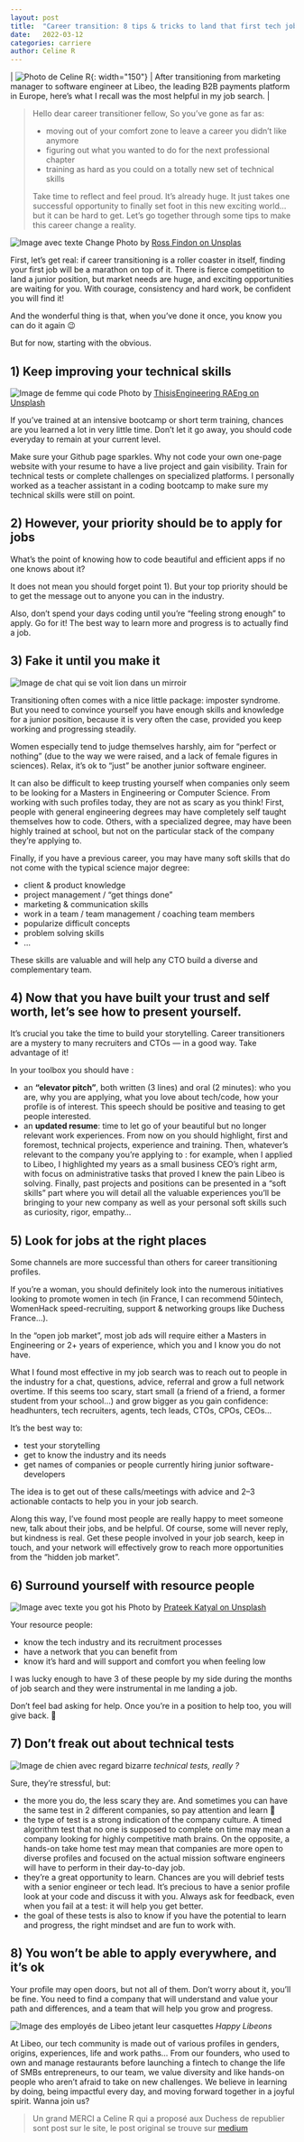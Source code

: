 ```yaml
---
layout: post
title:  "Career transition: 8 tips & tricks to land that first tech job in a start-up"
date:   2022-03-12
categories: carriere
author: Celine R
---
```


| ![Photo de Celine R](/assets/2022-03-12-career-transition-8tips/CelineR.jpg){: width="150"} | After transitioning from marketing manager to software engineer at Libeo, the leading B2B payments platform in Europe, here’s what I recall was the most helpful in my job search. |

>Hello dear career transitioner fellow,
>So you’ve gone as far as:
>- moving out of your comfort zone to leave a career you didn’t like anymore
>- figuring out what you wanted to do for the next professional chapter
>- training as hard as you could on a totally new set of technical skills
>
>Take time to reflect and feel proud. It’s already huge.
>It just takes one successful opportunity to finally set foot in this new exciting world… but it can be hard to get.
>Let’s go together through some tips to make this career change a reality.

![Image avec texte Change](/assets/2022-03-12-career-transition-8tips/photo1.jpeg)
Photo by [Ross Findon on Unsplas](https://unsplash.com/@rossf?utm_source=unsplash&utm_medium=referral&utm_content=creditCopyText)

First, let’s get real: if career transitioning is a roller coaster in itself, finding your first job will be a marathon on top of it.
There is fierce competition to land a junior position, but market needs are huge, and exciting opportunities are waiting for you.
With courage, consistency and hard work, be confident you will find it!

And the wonderful thing is that, when you’ve done it once, you know you can do it again 😉

But for now, starting with the obvious.
## 1) Keep improving your technical skills

![Image de femme qui code](/assets/2022-03-12-career-transition-8tips/photo2.jpeg) Photo by [ThisisEngineering RAEng on Unsplash](https://unsplash.com/@thisisengineering?utm_source=unsplash&utm_medium=referral&utm_content=creditCopyText)

If you’ve trained at an intensive bootcamp or short term training, chances are you learned a lot in very little time.
Don’t let it go away, you should code everyday to remain at your current level.

Make sure your Github page sparkles.
Why not code your own one-page website with your resume to have a live project and gain visibility.
Train for technical tests or complete challenges on specialized platforms.
I personally worked as a teacher assistant in a coding bootcamp to make sure my technical skills were still on point.

## 2) However, your priority should be to apply for jobs

What’s the point of knowing how to code beautiful and efficient apps if no one knows about it?

It does not mean you should forget point 1).
But your top priority should be to get the message out to anyone you can in the industry.

Also, don’t spend your days coding until you’re “feeling strong enough” to apply.
Go for it! The best way to learn more and progress is to actually find a job.

## 3) Fake it until you make it

![Image de chat qui se voit lion dans un mirroir](/assets/2022-03-12-career-transition-8tips/photo3.jpeg)

Transitioning often comes with a nice little package: imposter syndrome. But you need to convince yourself you have enough skills and knowledge for a junior position, because it is very often the case, provided you keep working and progressing steadily.

Women especially tend to judge themselves harshly, aim for “perfect or nothing” (due to the way we were raised, and a lack of female figures in sciences). Relax, it’s ok to “just” be another junior software engineer.

It can also be difficult to keep trusting yourself when companies only seem to be looking for a Masters in Engineering or Computer Science.
From working with such profiles today, they are not as scary as you think!
First, people with general engineering degrees may have completely self taught themselves how to code.
Others, with a specialized degree, may have been highly trained at school, but not on the particular stack of the company they’re applying to.

Finally, if you have a previous career, you may have many soft skills that do not come with the typical science major degree:

- client & product knowledge
- project management / “get things done”
- marketing & communication skills
- work in a team / team management / coaching team members
- popularize difficult concepts
- problem solving skills
- …

These skills are valuable and will help any CTO build a diverse and complementary team.

## 4) Now that you have built your trust and self worth, let’s see how to present yourself.

It’s crucial you take the time to build your storytelling.
Career transitioners are a mystery to many recruiters and CTOs — in a good way.
Take advantage of it!

In your toolbox you should have :

- an **“elevator pitch”**, both written (3 lines) and oral (2 minutes): who you are, why you are applying, what you love about tech/code, how your profile is of interest. This speech should be positive and teasing to get people interested.
- an **updated resume**: time to let go of your beautiful but no longer relevant work experiences. From now on you should highlight, first and foremost, technical projects, experience and training. Then, whatever’s relevant to the company you’re applying to : for example, when I applied to Libeo, I highlighted my years as a small business CEO’s right arm, with focus on administrative tasks that proved I knew the pain Libeo is solving. Finally, past projects and positions can be presented in a “soft skills” part where you will detail all the valuable experiences you’ll be bringing to your new company as well as your personal soft skills such as curiosity, rigor, empathy…

## 5) Look for jobs at the right places

Some channels are more successful than others for career transitioning profiles.

If you’re a woman, you should definitely look into the numerous initiatives looking to promote women in tech (in France, I can recommend 50intech, WomenHack speed-recruiting, support & networking groups like Duchess France…).

In the “open job market”, most job ads will require either a Masters in Engineering or 2+ years of experience, which you and I know you do not have.

What I found most effective in my job search was to reach out to people in the industry for a chat, questions, advice, referral and grow a full network overtime. If this seems too scary, start small (a friend of a friend, a former student from your school…) and grow bigger as you gain confidence: headhunters, tech recruiters, agents, tech leads, CTOs, CPOs, CEOs…

It’s the best way to:

- test your storytelling
- get to know the industry and its needs
- get names of companies or people currently hiring junior software- developers

The idea is to get out of these calls/meetings with advice and 2–3 actionable contacts to help you in your job search.

Along this way, I’ve found most people are really happy to meet someone new, talk about their jobs, and be helpful.
Of course, some will never reply, but kindness is real.
Get these people involved in your job search, keep in touch, and your network will effectively grow to reach more opportunities from the “hidden job market”.

## 6) Surround yourself with resource people

![Image avec texte you got his](/assets/2022-03-12-career-transition-8tips/photo4.jpeg) Photo by [Prateek Katyal on Unsplash](https://unsplash.com/@prateekkatyal?utm_source=unsplash&utm_medium=referral&utm_content=creditCopyText)

Your resource people:

- know the tech industry and its recruitment processes
- have a network that you can benefit from
- know it’s hard and will support and comfort you when feeling low

I was lucky enough to have 3 of these people by my side during the months of job search and they were instrumental in me landing a job.

Don’t feel bad asking for help. Once you’re in a position to help too, you will give back. 🙂

## 7) Don’t freak out about technical tests
![Image de chien avec regard bizarre](/assets/2022-03-12-career-transition-8tips/photo7.jpeg)
*technical tests, really ?*

Sure, they’re stressful, but:

- the more you do, the less scary they are. And sometimes you can have the same test in 2 different companies, so pay attention and learn 🙂
- the type of test is a strong indication of the company culture. A timed algorithm test that no one is supposed to complete on time may mean a company looking for highly competitive math brains. On the opposite, a hands-on take home test may mean that companies are more open to diverse profiles and focused on the actual mission software engineers will have to perform in their day-to-day job.
- they’re a great opportunity to learn. Chances are you will debrief tests with a senior engineer or tech lead. It’s precious to have a senior profile look at your code and discuss it with you. Always ask for feedback, even when you fail at a test: it will help you get better.
- the goal of these tests is also to know if you have the potential to learn and progress, the right mindset and are fun to work with.

## 8) You won’t be able to apply everywhere, and it’s ok

Your profile may open doors, but not all of them. Don’t worry about it, you’ll be fine. You need to find a company that will understand and value your path and differences, and a team that will help you grow and progress.

![Image des employés de Libeo jetant leur casquettes](/assets/2022-03-12-career-transition-8tips/photo8.jpeg)
*Happy Libeons*

At Libeo, our tech community is made out of various profiles in genders, origins, experiences, life and work paths… From our founders, who used to own and manage restaurants before launching a fintech to change the life of SMBs entrepreneurs, to our team, we value diversity and like hands-on people who aren’t afraid to take on new challenges. We believe in learning by doing, being impactful every day, and moving forward together in a joyful spirit. Wanna join us?

> Un grand MERCI a Celine R qui a proposé aux Duchess de republier sont post sur le site, le post original se trouve sur [medium](https://medium.com/tales-of-libeo/career-transition-8-tips-tricks-to-land-that-first-tech-job-in-a-start-up-fe124e16a730) 